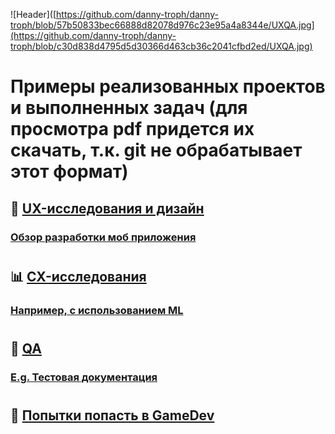 ![Header]([https://github.com/danny-troph/danny-troph/blob/57b50833bec66888d82078d976c23e95a4a8344e/UXQA.jpg](https://github.com/danny-troph/danny-troph/blob/c30d838d4795d5d30366d463cb36c2041cfbd2ed/UXQA.jpg)
#
#
# Примеры реализованных проектов и выполненных задач (для просмотра pdf придется их скачать, т.к. git не обрабатывает этот формат)
##
## 🔭 [UX-исследования и дизайн](https://github.com/danny-troph/danny-troph/tree/0cabec827b8b1d9efdfe0578248b8733d2ad7da2/UX)
### [Обзор разработки моб приложения](https://drive.google.com/file/d/1EN-TKajPvQ33nPapKq2m7HjJr283r5xC/view?usp=drive_link)
#
## 📊 [CX-исследования](https://github.com/danny-troph/danny-troph/tree/0cabec827b8b1d9efdfe0578248b8733d2ad7da2/CX)
### [Например, с использованием ML](https://github.com/danny-troph/danny-troph/blob/24a7a32b9b2ad0107694b4d72c2ef4215430fd85/CX/FL.ru_%D0%A0%D0%B5%D0%B3%D1%80%D0%B5%D1%81%D0%B8%D0%B8%20%D0%B8%20%D0%BA%D0%BB%D0%B0%D1%81%D1%82%D0%B5%D1%80%D0%B8%D0%B7%D0%B0%D1%86%D0%B8%D1%8F.pdf)
#
## 🔧 [QA](https://github.com/danny-troph/danny-troph/tree/0cabec827b8b1d9efdfe0578248b8733d2ad7da2/QA)
### [E.g. Тестовая документация](https://github.com/danny-troph/danny-troph/tree/0cabec827b8b1d9efdfe0578248b8733d2ad7da2/QA/CC)
#
## 👾 [Попытки попасть в GameDev](https://github.com/danny-troph/danny-troph/tree/0cabec827b8b1d9efdfe0578248b8733d2ad7da2/GameDev)
<!--
**danny-troph/danny-troph** is a ✨ _special_ ✨ repository because its `README.md` (this file) appears on your GitHub profile.

Here are some ideas to get you started:

- 🔭 I’m currently working on ...
- 🌱 I’m currently learning ...
- 👯 I’m looking to collaborate on ...
- 🤔 I’m looking for help with ...
- 💬 Ask me about ...
- 📫 How to reach me: ...
- 😄 Pronouns: ...
- ⚡ Fun fact: ...
-->
